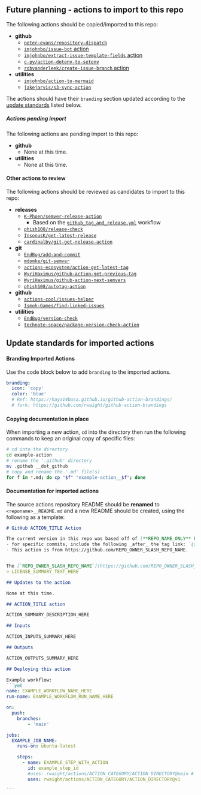 ## Future planning - actions to import to this repo

The following actions should be copied/imported to this repo:
- **github**
    - [`peter-evans/repository-dispatch`](https://github.com/peter-evans/repository-dispatch)
    - [`imjohnbo/issue-bot` action](https://github.com/imjohnbo/issue-bot)
    - [`imjohnbo/extract-issue-template-fields` action](https://github.com/imjohnbo/extract-issue-template-fields)
    - [`c-py/action-dotenv-to-setenv`](https://github.com/c-py/action-dotenv-to-setenv)
    - [`robvanderleek/create-issue-branch` action](https://github.com/robvanderleek/create-issue-branch)
- **utilities**
    - [`imjohnbo/action-to-mermaid`](https://github.com/imjohnbo/action-to-mermaid)
    - [`jakejarvis/s3-sync-action`](https://github.com/jakejarvis/s3-sync-action)

The actions should have their `branding` section updated according to the [update standards](#update-standards-for-imported-actions) listed below.

##### Actions pending import

The following actions are pending import to this repo:
- **github**
    - None at this time.
- **utilities**
    - None at this time.

#### Other actions to review

The following actions should be reviewed as candidates to import to this repo:
- **releases**
    - [`K-Phoen/semver-release-action`](https://github.com/K-Phoen/semver-release-action/)
        - Based on the [`github_tag_and_release.yml`](https://github.com/agilepathway/label-checker/blob/master/.github/workflows/github_tag_and_release.yml) workflow
    - [`phish108/release-check`](https://github.com/phish108/release-check)
    - [`InsonusK/get-latest-release`](https://github.com/InsonusK/get-latest-release)
    - [`cardinalby/git-get-release-action`](https://github.com/cardinalby/git-get-release-action)
- **git**
    - [`EndBug/add-and-commit`](https://github.com/EndBug/add-and-commit)
    - [`mdomke/git-semver`](https://github.com/mdomke/git-semver)
    - [`actions-ecosystem/action-get-latest-tag`](https://github.com/actions-ecosystem/action-get-latest-tag)
    - [`WyriHaximus/github-action-get-previous-tag`](https://github.com/WyriHaximus/github-action-get-previous-tag)
    - [`WyriHaximus/github-action-next-semvers`](https://github.com/WyriHaximus/github-action-next-semvers)
    - [`phish108/autotag-action`](https://github.com/phish108/autotag-action)
- **github**
    - [`actions-cool/issues-helper`](https://github.com/actions-cool/issues-helper)
    - [`Ismoh-Games/find-linked-issues`](https://github.com/Ismoh-Games/find-linked-issues)
- **utilities**
    - [`EndBug/version-check`](https://github.com/EndBug/version-check)
    - [`technote-space/package-version-check-action`](https://github.com/technote-space/package-version-check-action)


## Update standards for imported actions

#### Branding Imported Actions

Use the code block below to add `branding` to the imported actions.
```yml
branding:
  icon: 'copy'
  color: 'blue'
  # Ref: https://haya14busa.github.io/github-action-brandings/
  # fork: https://github.com/rwaight/github-action-brandings
```

#### Copying documentation in place

When importing a new action, `cd` into the directory then run the following commands to keep an original copy of specific files:
```bash
# cd into the directory
cd example-action
# rename the '.github' directory
mv .github __dot_github
# copy and rename the '.md' file(s)
for f in *.md; do cp "$f" "example-action__$f"; done
```

#### Documentation for imported actions

The source actions repository README should be **renamed** to `<reponame>__README.md` and a new README should be created, using the following as a template:
````markdown
# GitHub ACTION_TITLE Action

The current version in this repo was based off of [**REPO_NAME_ONLY** RELEASE_TAG_VERSION_HERE](https://github.com/REPO_OWNER_SLASH_REPO_NAME/releases/tag/RELEASE_TAG_VERSION_HERE)
- for specific commits, include the following _after_ the tag link: `(specifically [this commit](https://github.com/REPO_OWNER_SLASH_REPO_NAME/commit/HASH_OF_UNIQUE_COMMIT_IN_SOURCE_REPO))`
- This action is from https://github.com/REPO_OWNER_SLASH_REPO_NAME.


The [`REPO_OWNER_SLASH_REPO_NAME`](https://github.com/REPO_OWNER_SLASH_REPO_NAME) has a (an) LICENSE_NAME_HERE:
> LICENSE_SUMMARY_TEXT_HERE

## Updates to the action

None at this time.

## ACTION_TITLE action

ACTION_SUMMARY_DESCRIPTION_HERE

## Inputs

ACTION_INPUTS_SUMMARY_HERE

## Outputs

ACTION_OUTPUTS_SUMMARY_HERE

## Deploying this action

Example workflow:
```yml
name: EXAMPLE_WORKFLOW_NAME_HERE
run-name: EXAMPLE_WORKFLOW_RUN_NAME_HERE

on:
  push:
    branches:
        - 'main'

jobs:
  EXAMPLE_JOB_NAME:
    runs-on: ubuntu-latest

    steps:
      - name: EXAMPLE_STEP_WITH_ACTION
        id: example_step_id
        #uses: rwaight/actions/ACTION_CATEGORY/ACTION_DIRECTORY@main # can use version specific or main
        uses: rwaight/actions/ACTION_CATEGORY/ACTION_DIRECTORY@v1

```

````
